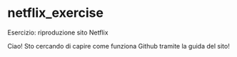 # netflix_exercise
Esercizio: riproduzione sito Netflix


Ciao!
Sto cercando di capire come funziona Github tramite la guida del sito! 
